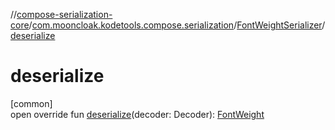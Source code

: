 //[compose-serialization-core](../../../index.md)/[com.mooncloak.kodetools.compose.serialization](../index.md)/[FontWeightSerializer](index.md)/[deserialize](deserialize.md)

# deserialize

[common]\
open override fun [deserialize](deserialize.md)(decoder: Decoder): [FontWeight](https://developer.android.com/reference/kotlin/androidx/compose/ui/text/font/FontWeight.html)
